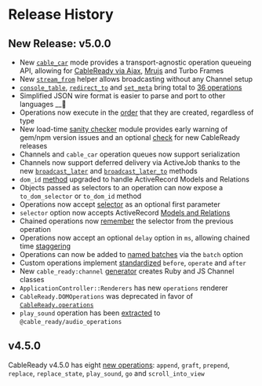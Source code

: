 # Release History

## New Release: v5.0.0

* New [`cable_car`](cable-car.md#introducing-cable_car) mode provides a transport-agnostic operation queueing API, allowing for [CableReady via Ajax](cable-car.md#ajax-mode), [Mrujs](https://mrujs.com) and Turbo Frames
* New [`stream_from`](stream_from.md) helper allows broadcasting without any Channel setup
* [`console_table`](reference/operations/notifications.md#console_table), [`redirect_to`](reference/operations/browser-manipulations.md#redirect_to) and [`set_meta`](reference/operations/event-dispatch.md#set_meta) bring total to [36 operations](reference/operations/)
* Simplified JSON wire format is easier to parse and port to other languages __🤩
* Operations now execute in the [order](usage.md#operation-execution-order) that they are created, regardless of type
* New load-time [sanity checker](installation.md#upgrading-package-versions-and-sanity) module provides early warning of gem/npm version issues and an optional [check](installation.md#upgrading-to-v-5-0-0) for new CableReady releases
* Channels and `cable_car` operation queues now support serialization
* Channels now support deferred delivery via ActiveJob thanks to the new [`broadcast_later`](reference/methods.md#broadcast_later-clear-true) and [`broadcast_later_to`](reference/methods.md#broadcast_later_to-model-clear-true) methods
* `dom_id` [method](reference/methods.md#dom_id-record-prefix-nil) upgraded to handle ActiveRecord Models and Relations
* Objects passed as selectors to an operation can now expose a `to_dom_selector` or `to_dom_id` method
* Operations now accept [selector](usage.md#selector-as-optional-first-argument) as an optional first parameter
* `selector` option now accepts ActiveRecord [Models and Relations](usage.md#selector-will-accept-ar-models-and-relations)
* Chained operations now [remember](usage.md#selector-remembers-the-previous-selector) the selector from the previous operation
* Operations now accept an optional `delay` option in `ms`, allowing chained time [staggering](usage.md#staggering-operations)
* Operations can now be added to [named batches](usage.md#operation-batches) via the `batch` option
* Custom operations implement [standardized](customization.md#before-operate-after) `before`, `operate` and `after`
* New `cable_ready:channel` [generator](usage.md#channel-generator) creates Ruby and JS Channel classes
* `ApplicationController::Renderers` has new `operations` renderer
* `CableReady.DOMOperations` was deprecated in favor of [`CableReady.operations`](customization.md#custom-operations)
* `play_sound` operation has been [extracted](customization.md#importing-audiooperations) to `@cable_ready/audio_operations`

## v4.5.0

CableReady v4.5.0 has eight [new operations](reference/operations/): `append`, `graft`, `prepend`, `replace`, `replace_state`, `play_sound`, `go` and `scroll_into_view`

